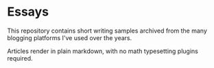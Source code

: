 # Essays

This repository contains short writing samples archived from the many blogging
platforms I've used over the years.

Articles render in plain markdown, with no math typesetting plugins required.
